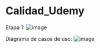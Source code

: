 # Calidad_Udemy

Etapa 1:
![image](https://user-images.githubusercontent.com/15520623/137439485-a2e20023-17dd-4f37-8f9a-adab27167226.png)


Diagrama de casos de uso:
![image](https://user-images.githubusercontent.com/49110761/137398305-0ce7f0d3-69fe-4a19-95dd-acbd14291c98.png)
